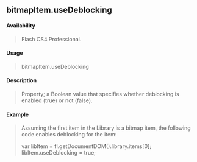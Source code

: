 ## bitmapItem.useDeblocking

#### Availability

> Flash CS4 Professional.

#### Usage

> bitmapItem.useDeblocking

#### Description

> Property; a Boolean value that specifies whether deblocking is enabled (true) or not (false).

#### Example

> Assuming the first item in the Library is a bitmap item, the following code enables deblocking for the item:
>
> var libItem = fl.getDocumentDOM().library.items\[0\]; libItem.useDeblocking = true;
